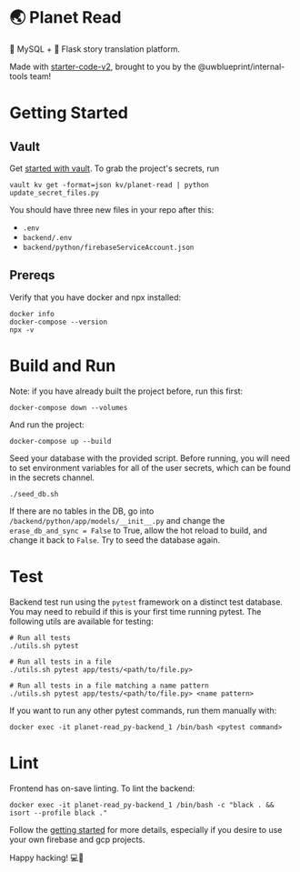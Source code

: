 # 🌏 Planet Read

🐬 MySQL + 🐍 Flask story translation platform.  

Made with [starter-code-v2](https://github.com/uwblueprint/starter-code-v2), brought to you by the @uwblueprint/internal-tools team!

# Getting Started
## Vault
Get [started with vault](https://www.notion.so/uwblueprintexecs/Secret-Management-2d5b59ef0987415e93ec951ce05bf03e). To grab the project's secrets, run
```
vault kv get -format=json kv/planet-read | python update_secret_files.py
```
You should have three new files in your repo after this:
- `.env`
- `backend/.env`
- `backend/python/firebaseServiceAccount.json`
## Prereqs
Verify that you have docker and npx installed:
```
docker info
docker-compose --version
npx -v
```
# Build and Run
Note: if you have already built the project before, run this first: 
```
docker-compose down --volumes
```

And run the project:
```
docker-compose up --build
```

Seed your database with the provided script. Before running, you will need to set environment variables for all of the user secrets, which can be found in the secrets channel.
```
./seed_db.sh
```

If there are no tables in the DB, go into `/backend/python/app/models/__init__.py` and change the `erase_db_and_sync = False` to True, allow the hot reload to build, and change it back to `False`. Try to seed the database again.

# Test
Backend test run using the `pytest` framework on a distinct test database. You may need to rebuild if this is your first time running pytest. The following utils are available for testing:
```
# Run all tests
./utils.sh pytest

# Run all tests in a file
./utils.sh pytest app/tests/<path/to/file.py>

# Run all tests in a file matching a name pattern
./utils.sh pytest app/tests/<path/to/file.py> <name pattern>
```

If you want to run any other pytest commands, run them manually with:
```
docker exec -it planet-read_py-backend_1 /bin/bash <pytest command>
```

# Lint
Frontend has on-save linting. To lint the backend:
```
docker exec -it planet-read_py-backend_1 /bin/bash -c "black . && isort --profile black ."
```

Follow the [getting started](https://uwblueprint.github.io/starter-code-v2/docs/getting-started) for more details, especially if you desire to use your own firebase and gcp projects.

Happy hacking! 💻🚀
